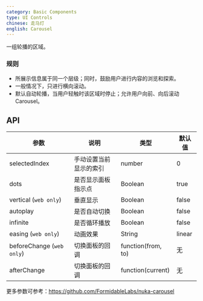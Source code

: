 ```yaml
---
category: Basic Components
type: UI Controls
chinese: 走马灯
english: Carousel
---
```



一组轮播的区域。

### 规则
- 所展示信息属于同一个层级；同时，鼓励用户进行内容的浏览和探索。
- 一般情况下，只进行横向滚动。
- 默认自动轮播，当用户轻触时该区域时停止；允许用户向前、向后滚动 Carousel。


## API

| 参数             | 说明                                         | 类型     | 默认值                          |
|------------------|----------------------------------------------|----------|---------------------------------|
| selectedIndex |  手动设置当前显示的索引  |  number  |  0  |
| dots | 是否显示面板指示点 | Boolean   | true |
| vertical (`web only`) | 垂直显示 | Boolean   | false |
| autoplay | 是否自动切换 | Boolean   | false |
| infinite | 是否循环播放 | Boolean   | false |
| easing (`web only`) | 动画效果 | String   | linear |
| beforeChange  (`web only`)     | 切换面板的回调                              | function(from, to) | 无
| afterChange      | 切换面板的回调                              | function(current)  | 无

更多参数可参考：https://github.com/FormidableLabs/nuka-carousel
